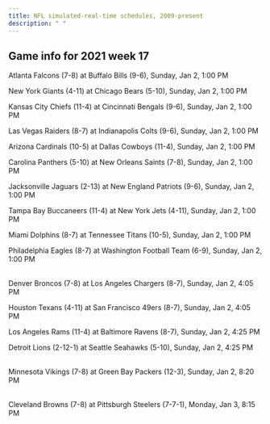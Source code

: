 ```yaml
---
title: NFL simulated-real-time schedules, 2009-present
description: " "
---
```


## Game info for 2021 week 17
Atlanta Falcons (7-8) at Buffalo Bills (9-6), Sunday, Jan 2, 1:00 PM

New York Giants (4-11) at Chicago Bears (5-10), Sunday, Jan 2, 1:00 PM

Kansas City Chiefs (11-4) at Cincinnati Bengals (9-6), Sunday, Jan 2, 1:00 PM

Las Vegas Raiders (8-7) at Indianapolis Colts (9-6), Sunday, Jan 2, 1:00 PM

Arizona Cardinals (10-5) at Dallas Cowboys (11-4), Sunday, Jan 2, 1:00 PM

Carolina Panthers (5-10) at New Orleans Saints (7-8), Sunday, Jan 2, 1:00 PM

Jacksonville Jaguars (2-13) at New England Patriots (9-6), Sunday, Jan 2, 1:00 PM

Tampa Bay Buccaneers (11-4) at New York Jets (4-11), Sunday, Jan 2, 1:00 PM

Miami Dolphins (8-7) at Tennessee Titans (10-5), Sunday, Jan 2, 1:00 PM

Philadelphia Eagles (8-7) at Washington Football Team (6-9), Sunday, Jan 2, 1:00 PM

<br/>Denver Broncos (7-8) at Los Angeles Chargers (8-7), Sunday, Jan 2, 4:05 PM

Houston Texans (4-11) at San Francisco 49ers (8-7), Sunday, Jan 2, 4:05 PM

Los Angeles Rams (11-4) at Baltimore Ravens (8-7), Sunday, Jan 2, 4:25 PM

Detroit Lions (2-12-1) at Seattle Seahawks (5-10), Sunday, Jan 2, 4:25 PM

<br/>Minnesota Vikings (7-8) at Green Bay Packers (12-3), Sunday, Jan 2, 8:20 PM

<br/>Cleveland Browns (7-8) at Pittsburgh Steelers (7-7-1), Monday, Jan 3, 8:15 PM

